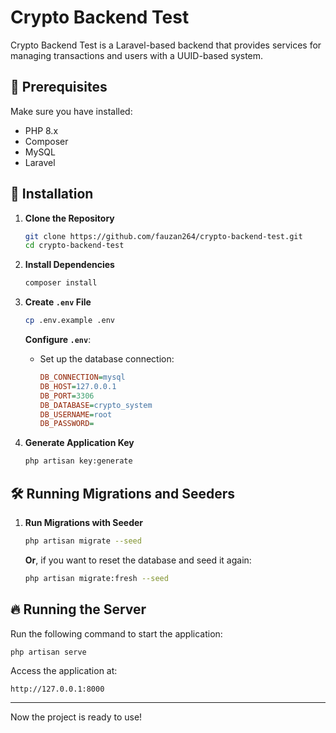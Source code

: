 # Crypto Backend Test

Crypto Backend Test is a Laravel-based backend that provides services for managing transactions and users with a UUID-based system.

## 📌 Prerequisites
Make sure you have installed:
- PHP 8.x
- Composer
- MySQL
- Laravel

## 🚀 Installation

1. **Clone the Repository**
   ```bash
   git clone https://github.com/fauzan264/crypto-backend-test.git
   cd crypto-backend-test
   ```

2. **Install Dependencies**
   ```bash
   composer install
   ```

3. **Create `.env` File**
   ```bash
   cp .env.example .env
   ```
   **Configure `.env`**:
   - Set up the database connection:
     ```ini
     DB_CONNECTION=mysql
     DB_HOST=127.0.0.1
     DB_PORT=3306
     DB_DATABASE=crypto_system
     DB_USERNAME=root
     DB_PASSWORD=
     ```

4. **Generate Application Key**
   ```bash
   php artisan key:generate
   ```

## 🛠️ Running Migrations and Seeders

1. **Run Migrations with Seeder**
   ```bash
   php artisan migrate --seed
   ```
   **Or**, if you want to reset the database and seed it again:
   ```bash
   php artisan migrate:fresh --seed
   ```

## 🔥 Running the Server

Run the following command to start the application:
```bash
php artisan serve
```
Access the application at:
```
http://127.0.0.1:8000
```
---

Now the project is ready to use!